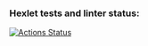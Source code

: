 ### Hexlet tests and linter status:
[![Actions Status](https://github.com/Programm-forse/frontend-project-46/actions/workflows/hexlet-check.yml/badge.svg)](https://github.com/Programm-forse/frontend-project-46/actions)